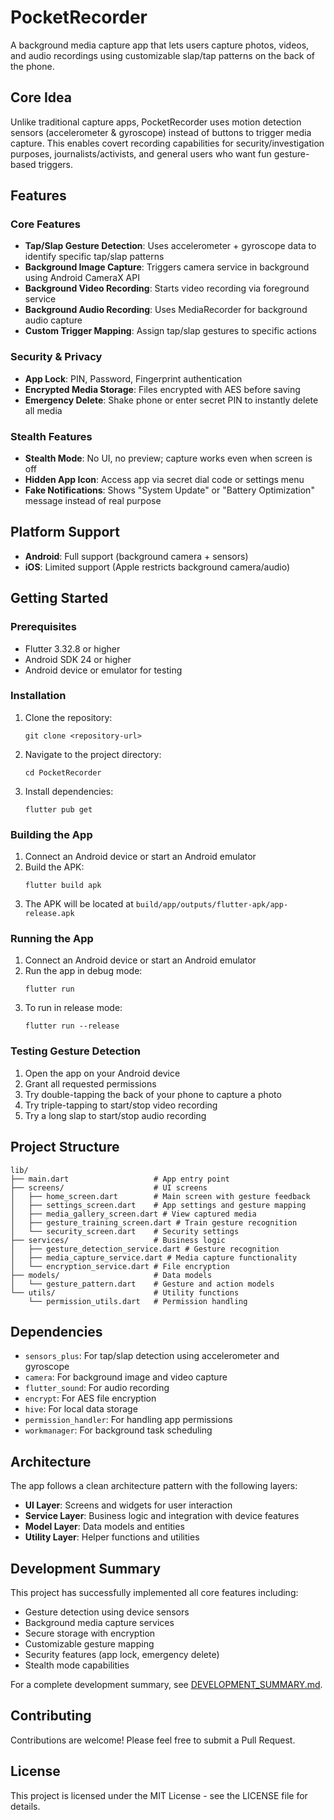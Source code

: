 # PocketRecorder

A background media capture app that lets users capture photos, videos, and audio recordings using customizable slap/tap patterns on the back of the phone.

## Core Idea

Unlike traditional capture apps, PocketRecorder uses motion detection sensors (accelerometer & gyroscope) instead of buttons to trigger media capture. This enables covert recording capabilities for security/investigation purposes, journalists/activists, and general users who want fun gesture-based triggers.

## Features

### Core Features
- **Tap/Slap Gesture Detection**: Uses accelerometer + gyroscope data to identify specific tap/slap patterns
- **Background Image Capture**: Triggers camera service in background using Android CameraX API
- **Background Video Recording**: Starts video recording via foreground service
- **Background Audio Recording**: Uses MediaRecorder for background audio capture
- **Custom Trigger Mapping**: Assign tap/slap gestures to specific actions

### Security & Privacy
- **App Lock**: PIN, Password, Fingerprint authentication
- **Encrypted Media Storage**: Files encrypted with AES before saving
- **Emergency Delete**: Shake phone or enter secret PIN to instantly delete all media

### Stealth Features
- **Stealth Mode**: No UI, no preview; capture works even when screen is off
- **Hidden App Icon**: Access app via secret dial code or settings menu
- **Fake Notifications**: Shows "System Update" or "Battery Optimization" message instead of real purpose

## Platform Support

- **Android**: Full support (background camera + sensors)
- **iOS**: Limited support (Apple restricts background camera/audio)

## Getting Started

### Prerequisites
- Flutter 3.32.8 or higher
- Android SDK 24 or higher
- Android device or emulator for testing

### Installation
1. Clone the repository:
   ```
   git clone <repository-url>
   ```
2. Navigate to the project directory:
   ```
   cd PocketRecorder
   ```
3. Install dependencies:
   ```
   flutter pub get
   ```

### Building the App
1. Connect an Android device or start an Android emulator
2. Build the APK:
   ```
   flutter build apk
   ```
3. The APK will be located at `build/app/outputs/flutter-apk/app-release.apk`

### Running the App
1. Connect an Android device or start an Android emulator
2. Run the app in debug mode:
   ```
   flutter run
   ```
3. To run in release mode:
   ```
   flutter run --release
   ```

### Testing Gesture Detection
1. Open the app on your Android device
2. Grant all requested permissions
3. Try double-tapping the back of your phone to capture a photo
4. Try triple-tapping to start/stop video recording
5. Try a long slap to start/stop audio recording

## Project Structure
```
lib/
├── main.dart                   # App entry point
├── screens/                    # UI screens
│   ├── home_screen.dart        # Main screen with gesture feedback
│   ├── settings_screen.dart    # App settings and gesture mapping
│   ├── media_gallery_screen.dart # View captured media
│   ├── gesture_training_screen.dart # Train gesture recognition
│   └── security_screen.dart    # Security settings
├── services/                   # Business logic
│   ├── gesture_detection_service.dart # Gesture recognition
│   ├── media_capture_service.dart # Media capture functionality
│   └── encryption_service.dart # File encryption
├── models/                     # Data models
│   └── gesture_pattern.dart    # Gesture and action models
└── utils/                      # Utility functions
    └── permission_utils.dart   # Permission handling
```

## Dependencies

- `sensors_plus`: For tap/slap detection using accelerometer and gyroscope
- `camera`: For background image and video capture
- `flutter_sound`: For audio recording
- `encrypt`: For AES file encryption
- `hive`: For local data storage
- `permission_handler`: For handling app permissions
- `workmanager`: For background task scheduling

## Architecture

The app follows a clean architecture pattern with the following layers:

- **UI Layer**: Screens and widgets for user interaction
- **Service Layer**: Business logic and integration with device features
- **Model Layer**: Data models and entities
- **Utility Layer**: Helper functions and utilities

## Development Summary

This project has successfully implemented all core features including:
- Gesture detection using device sensors
- Background media capture services
- Secure storage with encryption
- Customizable gesture mapping
- Security features (app lock, emergency delete)
- Stealth mode capabilities

For a complete development summary, see [DEVELOPMENT_SUMMARY.md](DEVELOPMENT_SUMMARY.md).

## Contributing

Contributions are welcome! Please feel free to submit a Pull Request.

## License

This project is licensed under the MIT License - see the LICENSE file for details.